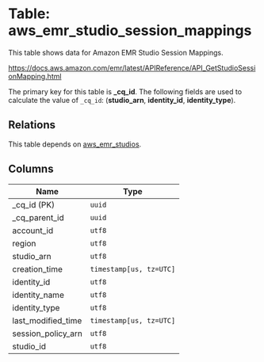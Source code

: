 # Table: aws_emr_studio_session_mappings

This table shows data for Amazon EMR Studio Session Mappings.

https://docs.aws.amazon.com/emr/latest/APIReference/API_GetStudioSessionMapping.html

The primary key for this table is **_cq_id**.
The following fields are used to calculate the value of `_cq_id`: (**studio_arn**, **identity_id**, **identity_type**).
## Relations

This table depends on [aws_emr_studios](aws_emr_studios.md).

## Columns

| Name          | Type          |
| ------------- | ------------- |
|_cq_id (PK)|`uuid`|
|_cq_parent_id|`uuid`|
|account_id|`utf8`|
|region|`utf8`|
|studio_arn|`utf8`|
|creation_time|`timestamp[us, tz=UTC]`|
|identity_id|`utf8`|
|identity_name|`utf8`|
|identity_type|`utf8`|
|last_modified_time|`timestamp[us, tz=UTC]`|
|session_policy_arn|`utf8`|
|studio_id|`utf8`|
